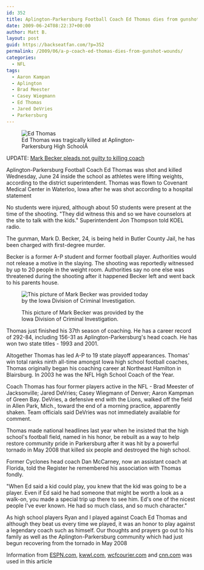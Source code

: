 ```yaml
---
id: 352
title: Aplington-Parkersburg Football Coach Ed Thomas dies from gunshot wounds
date: 2009-06-24T08:22:37+00:00
author: Matt B.
layout: post
guid: https://backseatfan.com/?p=352
permalink: /2009/06/a-p-coach-ed-thomas-dies-from-gunshot-wounds/
categories:
  - NFL
tags:
  - Aaron Kampan
  - Aplington
  - Brad Meester
  - Casey Wiegmann
  - Ed Thomas
  - Jared DeVries
  - Parkersburg
---
```


<div class="entry">
  <figure id="attachment_372" style="width: 350px" class="wp-caption aligncenter"><img class="size-full wp-image-372" title="edthomas" src="/images/2009/06/edthomas.jpg" alt="Ed Thomas" width="350" height="254" srcset="/images/2009/06/edthomas.jpg 350w, /images/2009/06/edthomas-300x217.jpg 300w" sizes="(max-width: 350px) 100vw, 350px" /><figcaption class="wp-caption-text">Ed Thomas was tragically killed at Aplington-Parkersburg High SchoolÂ </figcaption></figure>

  <p>
    UPDATE: <a href="http://rise.espn.go.com/Welcome.aspx">Mark Becker pleads not guilty to killing coach</a>
  </p>

  <p>
    Aplington-Parkersburg Football Coach Ed Thomas was shot and killed Wednesday, June 24 inside the school as athletes were lifting weights, according to the district superintendent. Thomas was flown to Covenant Medical Center in Waterloo, Iowa after he was shot according to a hospital statement
  </p>

  <p>
    No students were injured, although about 50 students were present at the time of the shooting. "They did witness this and so we have counselors at the site to talk with the kids." Superintendent Jon Thompson told KOEL radio.
  </p>

  <p>
    The gunman, Mark D. Becker, 24, is being held in Butler County Jail, he has been charged with first-degree murder.
  </p>

  <p>
    Becker is a former A-P student and former football player. Authorities would not release a motive in the slaying. The shooting was reportedly witnessed by up to 20 people in the weight room. Authorities say no one else was threatened during the shooting after it happened Becker left and went back to his parents house.
  </p><figure id="attachment_370" style="width: 350px" class="wp-caption aligncenter">

  <img class="size-full wp-image-370" title="markbecker" src="/images/2009/06/markbecker.jpg" alt="This picture of Mark Becker was provided today by the Iowa Division of Criminal Investigation." width="350" height="263" srcset="/images/2009/06/markbecker.jpg 350w, /images/2009/06/markbecker-300x225.jpg 300w" sizes="(max-width: 350px) 100vw, 350px" /><figcaption class="wp-caption-text">This picture of Mark Becker was provided by the Iowa Division of Criminal Investigation.</figcaption></figure>

  <p>
    Thomas just finished his 37th season of coaching. He has a career record of 292-84, including 156-31 as Aplington-Parkersburg's head coach. He has won two state titles - 1993 and 2001.
  </p>

  <p>
    Altogether Thomas has led A-P to 19 state playoff appearances. Thomas' win total ranks ninth all-time amongst Iowa high school football coaches, Thomas originally began his coaching career at Northeast Hamilton in Blairsburg. In 2003 he was the NFL High School Coach of the Year.
  </p>

  <p>
    Coach Thomas has four former players active in the NFL - Brad Meester of Jacksonville; Jared DeVries; Casey Wiegmann of Denver; Aaron Kampman of Green Bay. DeVries, a defensive end with the Lions, walked off the field in Allen Park, Mich., toward the end of a morning practice, apparently shaken. Team officials said DeVries was not immediately available for comment.
  </p>

  <p>
    Thomas made national headlines last year when he insisted that the high school's football field, named in his honor, be rebuilt as a way to help restore community pride in Parkersburg after it was hit by a powerful tornado in May 2008 that killed six people and destroyed the high school.
  </p>

  <p>
    Former Cyclones head coach Dan McCarney, now an assistant coach at Florida, told the Register he remembered his association with Thomas fondly.
  </p>

  <p>
    "When Ed said a kid could play, you knew that the kid was going to be a player. Even if Ed said he had someone that might be worth a look as a walk-on, you made a special trip up there to see him. Ed's one of the nicest people I've ever known. He had so much class, and so much character."
  </p>

  <p>
    As high school players Ryan and I played against Coach Ed Thomas and although they beat us every time we played, it was an honor to play against a legendary coach such as himself. Our thoughts and prayers go out to his family as well as the Aplington-Parkersburg community which had just begun recovering from the tornado in May 2008
  </p>

  <p>
    Information from <a href="http://rise.espn.go.com/Welcome.aspx">ESPN.com</a>, <a href="https://www.kwwl.com/Global/story.asp?S=10586585">kwwl.com</a>, <a href="http://wcfcourier.com/news/local/article_4a759a41-2e19-5df3-a77d-f946792a09eb.html">wcfcourier.com</a> and <a href="https://www.cnn.com/2009/CRIME/06/24/football.coach.shot/index.html">cnn.com</a> was used in this article
  </p>
</div>
